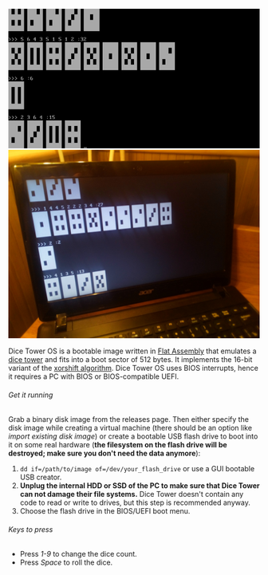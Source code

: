 ![](screenshot.png?raw=true)
![](real_hardware.jpg?raw=true)

Dice Tower OS is a bootable image written in [Flat Assembly](https://flatassembler.net/)
that emulates a [dice tower](https://en.wikipedia.org/wiki/Dice_tower) and fits into a
boot sector of 512 bytes. It implements the 16-bit variant of the
[xorshift algorithm](https://en.wikipedia.org/wiki/Xorshift). Dice Tower OS uses BIOS
interrupts, hence it requires a PC with BIOS or BIOS-compatible UEFI.

###### Get it running

Grab a binary disk image from the releases page. Then either specify the disk image
while creating a virtual machine (there should be an option like
_import existing disk image_) or create a bootable USB flash drive to boot into it on
some real hardware (**the filesystem on the flash drive will be destroyed; make sure you
don't need the data anymore**):

1. `dd if=/path/to/image of=/dev/your_flash_drive` or use a GUI bootable USB creator.
2. **Unplug the internal HDD or SSD of the PC to make sure that Dice Tower can not damage
their file systems.** Dice Tower doesn't contain any code to read or write to drives, but
this step is recommended anyway.
3. Choose the flash drive in the BIOS/UEFI boot menu.

###### Keys to press

- Press _1-9_ to change the dice count.
- Press _Space_ to roll the dice.
